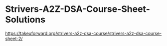 # Strivers-A2Z-DSA-Course-Sheet-Solutions
https://takeuforward.org/strivers-a2z-dsa-course/strivers-a2z-dsa-course-sheet-2/

